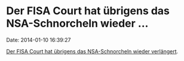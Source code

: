 Der FISA Court hat übrigens das NSA-Schnorcheln wieder \...
===========================================================

Date: 2014-01-10 16:39:27

[Der FISA Court hat übrigens das NSA-Schnorcheln wieder
verlängert](http://www.washingtonpost.com/blogs/the-switch/wp/2014/01/03/a-secret-court-just-let-the-nsa-keep-spying-on-your-phone-records-again/).
